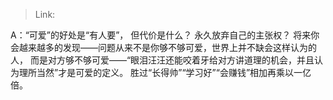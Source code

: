 > Link: 

A：“可爱”的好处是“有人要”， 但代价是什么？ 永久放弃自己的主张权？ 将来你会越来越多的发现——问题从来不是你够不够可爱，世界上并不缺会这样认为的人， 而是对方够不够可爱——“眼泪汪汪还能咬着牙给对方讲道理的机会，并且认为理所当然”才是可爱的定义。 胜过“长得帅”“学习好”“会赚钱”相加再乘以一亿倍。
